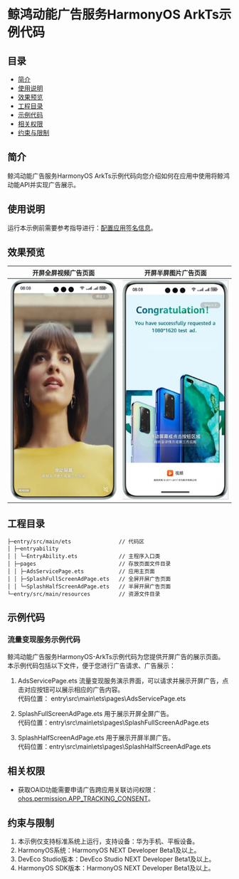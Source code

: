 # 鲸鸿动能广告服务HarmonyOS ArkTs示例代码
## 目录

* [简介](#简介)
* [使用说明](#使用说明)
* [效果预览](#效果预览)
* [工程目录](#工程目录)
* [示例代码](#示例代码)
* [相关权限](#相关权限)
* [约束与限制](#约束与限制)


## 简介
鲸鸿动能广告服务HarmonyOS ArkTs示例代码向您介绍如何在应用中使用将鲸鸿动能API并实现广告展示。

## 使用说明

运行本示例前需要参考指导进行：[配置应用签名信息](https://developer.huawei.com/consumer/cn/doc/harmonyos-guides-V5/application-dev-overview-V5#section42841246144813)。

## 效果预览
| **开屏全屏视频广告页面**                                     | **开屏半屏图片广告页面**                                        |
|--------------------------------------------------|-----------------------------------------------------|
| ![avatar](./screenshots/device/splash_video.jpg) | ![avatar](./screenshots/device/splash_pictures.jpg) |

## 工程目录
```
├─entry/src/main/ets               // 代码区  
│ ├─entryability
│ │ └─EntryAbility.ets             // 主程序入口类
│ ├─pages                          // 存放页面文件目录                
│ │ ├─AdsServicePage.ets           // 应用主页面
│ │ ├─SplashFullScreenAdPage.ets   // 全屏开屏广告页面                
│ │ └─SplashHalfScreenAdPage.ets   // 半屏开屏广告页面
└─entry/src/main/resources         // 资源文件目录
```

## 示例代码
### 流量变现服务示例代码
鲸鸿动能广告服务HarmonyOS-ArkTs示例代码为您提供开屏广告的展示页面。
本示例代码包括以下文件，便于您进行广告请求、广告展示：

1. AdsServicePage.ets
流量变现服务演示界面，可以请求并展示开屏广告，点击对应按钮可以展示相应的广告内容。
<br>代码位置： entry\src\main\ets\pages\AdsServicePage.ets</br>

2. SplashFullScreenAdPage.ets
用于展示开屏全屏广告。
<br>代码位置：entry\src\main\ets\pages\SplashFullScreenAdPage.ets</br>

3. SplashHalfScreenAdPage.ets
用于展示开屏半屏广告。
<br>代码位置：entry\src\main\ets\pages\SplashHalfScreenAdPage.ets</br>

## 相关权限

* 获取OAID功能需要申请广告跨应用关联访问权限：[ohos.permission.APP_TRACKING_CONSENT](https://developer.huawei.com/consumer/cn/doc/harmonyos-guides-V5/permissions-for-all-V5#ohospermissionapp_tracking_consent)。

## 约束与限制

1. 本示例仅支持标准系统上运行，支持设备：华为手机、平板设备。
2. HarmonyOS系统：HarmonyOS NEXT Developer Beta1及以上。
3. DevEco Studio版本：DevEco Studio NEXT Developer Beta1及以上。
4. HarmonyOS SDK版本：HarmonyOS NEXT Developer Beta1及以上。